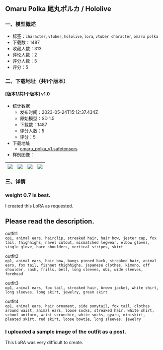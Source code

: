 ## Omaru Polka 尾丸ポルカ / Hololive
### 一、模型概述

- 标签：`character`, `vtuber`, `hololive`, `lora`, `vtuber character`, `omaru polka`
- 下载数：1487
- 收藏人数：313
- 评论人数：2
- 评分人数：5
- 评分：5

### 二、下载地址（共1个版本）

#### [版本1/共1个版本] v1.0

- 统计数据
  - 发布时间：2023-05-24T15:12:37.434Z
  - 原始模型：SD 1.5
  - 下载数：1487
  - 评分人数：5
  - 评分：5
- 下载地址
  - [omaru_polka_v1.safetensors](https://civitai.com/api/download/models/79897)
- 样例图像：

| <img src="https://image.civitai.com/xG1nkqKTMzGDvpLrqFT7WA/744bdd15-4c60-42f1-a1a2-e07a88a16398/width=450/896639.jpeg" /> | <img src="https://image.civitai.com/xG1nkqKTMzGDvpLrqFT7WA/87241df0-41a7-4b92-87d9-946ec1e37c5f/width=450/896454.jpeg" /> | <img src="https://image.civitai.com/xG1nkqKTMzGDvpLrqFT7WA/3d80a8f2-d4f6-45d4-868c-58e5036ef410/width=450/896644.jpeg" /> | <img src="https://image.civitai.com/xG1nkqKTMzGDvpLrqFT7WA/5ba2fdd3-0669-4ec8-976a-4873a7109b92/width=450/896458.jpeg" /> |
| ---- | ---- | ---- | ---- |


### 三、详情
<h3>weight 0.7 is best.</h3><p></p><p>I created this LoRA as requested.</p><p></p><h2>Please read the description.</h2><p></p><p>outfit1<br /><code>op1, animal ears, hairclip, streaked hair, hair bow, jester cap, fox tail, thighhighs, navel cutout, mismatched legwear, elbow gloves, single glove, bare shoulders, vertical stripes, skirt</code></p><p></p><p>outfit2<br /><code>op1, animal ears, hair bow, bangs pinned back, streaked hair, animal ears, fox tail, fishnet thighhighs, japanese clothes, kimono, off shoulder, sash, frills, bell, long sleeves, obi, wide sleeves, forehead</code></p><p></p><p>outfit3<br /><code>op1, animal ears, fox tail, streaked hair, brown jacket, white shirt, long sleeves, long skirt, jewelry, green skirt</code></p><p></p><p>outfit4<br /><code>op1, animal ears, hair ornament, side ponytail, fox tail, clothes around waist, animal ears, loose socks, streaked hair, white shirt, school uniform, wrist scrunchie, white socks, gyaru, miniskirt, pleated skirt, red skirt, loose bowtie, long sleeves, jewelry</code></p><p></p><p></p><h3>I uploaded a sample image of the outfit as a post.</h3><p></p><p>This LoRA was very difficult to create.</p>